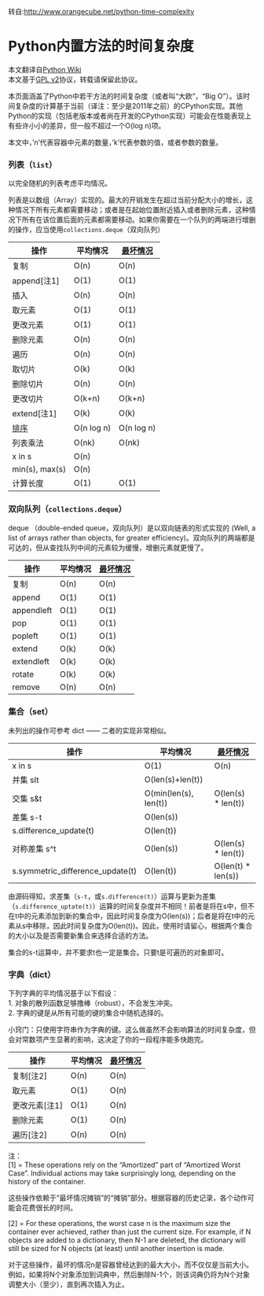 
转自:http://www.orangecube.net/python-time-complexity

Python内置方法的时间复杂度
================

本文翻译自[Python Wiki](https://wiki.python.org/moin/TimeComplexity)  
本文基于[GPL v2](http://moinmo.in/GPL "MoinMoin is GPL licensed.")协议，转载请保留此协议。

本页面涵盖了Python中若干方法的时间复杂度（或者叫“大欧”，“Big O”）。该时间复杂度的计算基于当前（译注：至少是2011年之前）的CPython实现。其他Python的实现（包括老版本或者尚在开发的CPython实现）可能会在性能表现上有些许小小的差异，但一般不超过一个O(log n)项。

本文中，’n’代表容器中元素的数量，’k’代表参数的值，或者参数的数量。

### 列表（`list`）

以完全随机的列表考虑平均情况。

列表是以数组（Array）实现的。最大的开销发生在超过当前分配大小的增长，这种情况下所有元素都需要移动；或者是在起始位置附近插入或者删除元素，这种情况下所有在该位置后面的元素都需要移动。如果你需要在一个队列的两端进行增删的操作，应当使用`collections.deque`（双向队列）

|操作	|平均情况	|[最坏情况](https://en.wikipedia.org/wiki/Amortized_analysis)|
| -------- | -------- | -------- |
|复制	|O(n)|O(n)|
|append[注1]	|O(1)	|O(1)|
|插入	|O(n)	|O(n)|
|取元素	|O(1)|	O(1)|
|更改元素|	O(1)	|O(1)|
|删除元素	|O(n)	|O(n)|
|遍历|	O(n)	|O(n)|
|取切片	|O(k)	|O(k)|
|删除切片	|O(n)	|O(n)|
|更改切片	|O(k+n)	|O(k+n)|
|extend[注1]	|O(k)|O(k)|
|[排序](http://svn.python.org/projects/python/trunk/Objects/listsort.txt)	|O(n log n)	|O(n log n)|
|列表乘法	|O(nk)	|O(nk)|
|x in s	|O(n)	 ||
|min(s), max(s)	|O(n)	| |
|计算长度	|O(1)	|O(1)|


### 双向队列（`collections.deque`）

deque （double-ended queue，双向队列）是以双向链表的形式实现的 (Well, a list of arrays rather than objects, for greater efficiency)。双向队列的两端都是可达的，但从查找队列中间的元素较为缓慢，增删元素就更慢了。

|操作	|平均情况	|[最坏情况](https://en.wikipedia.org/wiki/Amortized_analysis)|
| -------- | -------- | -------- |
|复制|	O(n)	|O(n)|
|append	|O(1)	|O(1)|
|appendleft| O(1)	|O(1)|
|pop	|O(1)	|O(1)|
|popleft	|O(1)	|O(1)|
|extend	|O(k)	|O(k)|
|extendleft	|O(k)	|O(k)|
|rotate	|O(k)	|O(k)|
|remove	|O(n)	|O(n)|


### 集合（set）

未列出的操作可参考 dict —— 二者的实现非常相似。

|操作	|平均情况	|[最坏情况](https://en.wikipedia.org/wiki/Amortized_analysis)|
| -------- | -------- | -------- |
|x in s	|O(1)	|O(n)|
|并集 sIt	|O(len(s)+len(t))	 ||
|交集 s&t	|O(min(len(s), len(t))	|O(len(s) * len(t))|
|差集 s-t	|O(len(s))	 ||
|s.difference_update(t)|	O(len(t))	 ||
|对称差集 s^t	|O(len(s))|	O(len(s) * len(t))|
|s.symmetric_difference_update(t)	|O(len(t))	|O(len(t) * len(s))|


由源码得知，求差集（`s-t`，或`s.difference(t)`）运算与更新为差集（`s.difference_uptate(t)`）运算的时间复杂度并不相同！前者是将在s中，但不在t中的元素添加到新的集合中，因此时间复杂度为O(len(s))；后者是将在t中的元素从s中移除，因此时间复杂度为O(len(t))。因此，使用时请留心，根据两个集合的大小以及是否需要新集合来选择合适的方法。

集合的s-t运算中，并不要求t也一定是集合。只要t是可遍历的对象即可。

### 字典（dict）

下列字典的平均情况基于以下假设：  
1\. 对象的散列函数足够撸棒（robust），不会发生冲突。  
2\. 字典的键是从所有可能的键的集合中随机选择的。

小窍门：只使用字符串作为字典的键。这么做虽然不会影响算法的时间复杂度，但会对常数项产生显著的影响，这决定了你的一段程序能多快跑完。

|操作	|平均情况	|[最坏情况](https://en.wikipedia.org/wiki/Amortized_analysis)|
| -------- | -------- | -------- |
|复制[注2]|	O(n)	|O(n)|
|取元素|	O(1)	|O(n)|
|更改元素[注1]|	O(1)	|O(n)|
|删除元素|	O(1)	|O(n)|
|遍历[注2]	|O(n)	|O(n)|

注：  
\[1\] = These operations rely on the “Amortized” part of “Amortized Worst Case”. Individual actions may take surprisingly long, depending on the history of the container.

这些操作依赖于“最坏情况摊销”的“摊销”部分。根据容器的历史记录，各个动作可能会花费很长的时间。

\[2\] = For these operations, the worst case n is the maximum size the container ever achieved, rather than just the current size. For example, if N objects are added to a dictionary, then N-1 are deleted, the dictionary will still be sized for N objects (at least) until another insertion is made.

对于这些操作，最坏的情况n是容器曾经达到的最大大小，而不仅仅是当前大小。 例如，如果将N个对象添加到词典中，然后删除N-1个，则该词典仍将为N个对象调整大小（至少），直到再次插入为止。
